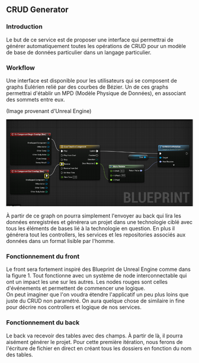 ## CRUD Generator

### Introduction

Le but de ce service est de proposer une interface qui permettrai de générer automatiquement toutes les opérations de CRUD
pour un modèle de base de données particulier dans un langage particulier.

### Workflow 

Une interface est disponible pour les utilisateurs qui se composent de graphs Eulérien relié par des courbes de Bézier.
Un de ces graphs permettrai d'établir un MPD (Modèle Physique de Données), en associant des sommets entre eux. 

(Image provenant d'Unreal Engine)

![blueprint.png](blueprint.png)


À partir de ce graph on pourra simplement l'envoyer au back qui lira les données enregistrées et générera un projet
dans une technologie ciblé avec tous les éléments de bases lié à la technologie en question. En plus il générera tout
les controllers, les services et les repositories associés aux données dans un format lisible par l'homme.

### Fonctionnement du front

Le front sera fortement inspiré des Blueprint de Unreal Engine comme dans la figure 1. Tout fonctionne avec un système de
node interconnectable qui ont un impact les une sur les autres. Les nodes rouges sont celles d'événements et permettent
de commencer une logique.  
On peut imaginer que l'on voudra étendre l'applicatif un peu plus loins que juste du CRUD non paramétré.
On aura quelque chose de similaire in fine pour décrire nos controllers et logique de nos services.

### Fonctionnement du back

Le back va recevoir des tables avec des champs. À partir de là, il pourra aisément générer le projet.
Pour cette première itération, nous ferons de l'écriture de fichier en direct en créant tous les dossiers en fonction du
nom des tables.